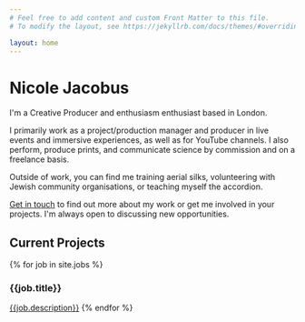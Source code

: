 ```yaml
---
# Feel free to add content and custom Front Matter to this file.
# To modify the layout, see https://jekyllrb.com/docs/themes/#overriding-theme-defaults

layout: home
---
```


# Nicole Jacobus


I'm a Creative Producer and enthusiasm enthusiast based in London. 

I primarily work as a project/production manager and producer in live events and immersive experiences, as well as for YouTube channels. I also perform, produce prints, and communicate science by commission and on a freelance basis.

Outside of work, you can find me training aerial silks, volunteering with Jewish community organisations, or teaching myself the accordion.

<a href="mailto:hinicole@jacobus.org">Get in touch</a> to find out more about my work or get me involved in your projects. I'm always open to discussing new opportunities.

<div class="index-jobs">
<h2 id="jobs">Current Projects</h2>

{% for job in site.jobs %}
<h3>{{job.title}}</h3>
<a href="{{ site.baseurl }}{{ job.url }}">{{job.description}}</a>
{% endfor %}
</div>